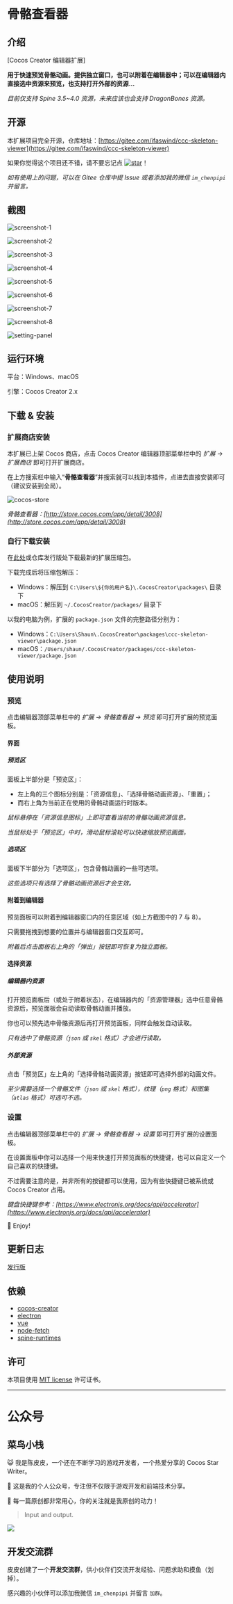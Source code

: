 # 骨骼查看器

## 介绍

[Cocos Creator 编辑器扩展]

**用于快速预览骨骼动画。提供独立窗口，也可以附着在编辑器中；可以在编辑器内直接选中资源来预览，也支持打开外部的资源...**

*目前仅支持 Spine 3.5~4.0 资源，未来应该也会支持 DragonBones 资源。*



## 开源

本扩展项目完全开源，仓库地址：[https://gitee.com/ifaswind/ccc-skeleton-viewer](https://gitee.com/ifaswind/ccc-skeleton-viewer)

如果你觉得这个项目还不错，请不要忘记点 [![star](https://gitee.com/ifaswind/ccc-skeleton-viewer/badge/star.svg?theme=dark)](https://gitee.com/ifaswind/ccc-skeleton-viewer/stargazers)！

*如有使用上的问题，可以在 Gitee 仓库中提 Issue 或者添加我的微信 `im_chenpipi` 并留言。*



## 截图

![screenshot-1](https://gitee.com/ifaswind/image-storage/raw/master/repositories/ccc-skeleton-viewer/screenshot-1.png)

![screenshot-2](https://gitee.com/ifaswind/image-storage/raw/master/repositories/ccc-skeleton-viewer/screenshot-2.png)

![screenshot-3](https://gitee.com/ifaswind/image-storage/raw/master/repositories/ccc-skeleton-viewer/screenshot-3.png)

![screenshot-4](https://gitee.com/ifaswind/image-storage/raw/master/repositories/ccc-skeleton-viewer/screenshot-4.png)

![screenshot-5](https://gitee.com/ifaswind/image-storage/raw/master/repositories/ccc-skeleton-viewer/screenshot-5.png)

![screenshot-6](https://gitee.com/ifaswind/image-storage/raw/master/repositories/ccc-skeleton-viewer/screenshot-6.png)

![screenshot-7](https://gitee.com/ifaswind/image-storage/raw/master/repositories/ccc-skeleton-viewer/screenshot-7.png)

![screenshot-8](https://gitee.com/ifaswind/image-storage/raw/master/repositories/ccc-skeleton-viewer/screenshot-8.png)

![setting-panel](https://gitee.com/ifaswind/image-storage/raw/master/repositories/ccc-skeleton-viewer/setting-panel.png)



## 运行环境

平台：Windows、macOS

引擎：Cocos Creator 2.x



## 下载 & 安装

### 扩展商店安装

本扩展已上架 Cocos 商店，点击 Cocos Creator 编辑器顶部菜单栏中的 *扩展 -> 扩展商店* 即可打开扩展商店。

在上方搜索栏中输入“**骨骼查看器**”并搜索就可以找到本插件，点进去直接安装即可（建议安装到全局）。

![cocos-store](https://gitee.com/ifaswind/image-storage/raw/master/repositories/ccc-skeleton-viewer/cocos-store.png)

*骨骼查看器：[http://store.cocos.com/app/detail/3008](http://store.cocos.com/app/detail/3008)*



### 自行下载安装

在[此处](https://gitee.com/ifaswind/ccc-skeleton-viewer/releases)或仓库发行版处下载最新的扩展压缩包。

下载完成后将压缩包解压：

- Windows：解压到 `C:\Users\${你的用户名}\.CocosCreator\packages\` 目录下
- macOS：解压到 `~/.CocosCreator/packages/` 目录下

以我的电脑为例，扩展的 `package.json` 文件的完整路径分别为：

- Windows：`C:\Users\Shaun\.CocosCreator\packages\ccc-skeleton-viewer\package.json`
- macOS：`/Users/shaun/.CocosCreator/packages/ccc-skeleton-viewer/package.json`



## 使用说明

### 预览

点击编辑器顶部菜单栏中的 *扩展 -> 骨骼查看器 -> 预览* 即可打开扩展的预览面板。



#### 界面

##### 预览区

面板上半部分是「预览区」：

- 左上角的三个图标分别是：「资源信息」、「选择骨骼动画资源」、「重置」；
- 而右上角为当前正在使用的骨骼动画运行时版本。

*鼠标悬停在「资源信息图标」上即可查看当前的骨骼动画资源信息。*

*当鼠标处于「预览区」中时，滑动鼠标滚轮可以快速缩放预览画面。*



##### 选项区

面板下半部分为「选项区」，包含骨骼动画的一些可选项。

*这些选项只有选择了骨骼动画资源后才会生效。*



#### 附着到编辑器

预览面板可以附着到编辑器窗口内的任意区域（如上方截图中的 7 与 8）。

只需要拖拽到想要的位置并与编辑器窗口交互即可。

*附着后点击面板右上角的「弹出」按钮即可恢复为独立面板。*



#### 选择资源

##### 编辑器内资源

打开预览面板后（或处于附着状态），在编辑器内的「资源管理器」选中任意骨骼资源后，预览面板会自动读取骨骼动画并播放。

你也可以预先选中骨骼资源后再打开预览面板，同样会触发自动读取。

*只有选中了骨骼资源（`json` 或 `skel` 格式）才会进行读取。*



##### 外部资源

点击「预览区」左上角的「选择骨骼动画资源」按钮即可选择外部的动画文件。

*至少需要选择一个骨骼文件（`json` 或 `skel` 格式），纹理（`png` 格式）和图集（`atlas` 格式）可选可不选。*



### 设置

点击编辑器顶部菜单栏中的 *扩展 -> 骨骼查看器 -> 设置* 即可打开扩展的设置面板。

在设置面板中你可以选择一个用来快速打开预览面板的快捷键，也可以自定义一个自己喜欢的快捷键。

不过需要注意的是，并非所有的按键都可以使用，因为有些快捷键已被系统或 Cocos Creator 占用。

*键盘快捷键参考：[https://www.electronjs.org/docs/api/accelerator](https://www.electronjs.org/docs/api/accelerator)*

🥳 Enjoy!



## 更新日志

[发行版](https://gitee.com/ifaswind/ccc-skeleton-viewer/releases)



## 依赖

- [cocos-creator](https://github.com/cocos-creator)
- [electron](https://github.com/electron/electron)
- [vue](https://github.com/vuejs/vue)
- [node-fetch](https://github.com/node-fetch/node-fetch)
- [spine-runtimes](https://github.com/EsotericSoftware/spine-runtimes)



## 许可

本项目使用 [MIT license](https://opensource.org/licenses/MIT) 许可证书。



---



# 公众号

## 菜鸟小栈

😺 我是陈皮皮，一个还在不断学习的游戏开发者，一个热爱分享的 Cocos Star Writer。

🎨 这是我的个人公众号，专注但不仅限于游戏开发和前端技术分享。

💖 每一篇原创都非常用心，你的关注就是我原创的动力！

> Input and output.

![](https://gitee.com/ifaswind/image-storage/raw/master/weixin/official-account.png)



## 开发交流群

皮皮创建了一个**开发交流群**，供小伙伴们交流开发经验、问题求助和摸鱼（划掉）。

感兴趣的小伙伴可以添加我微信 `im_chenpipi` 并留言 `加群`。